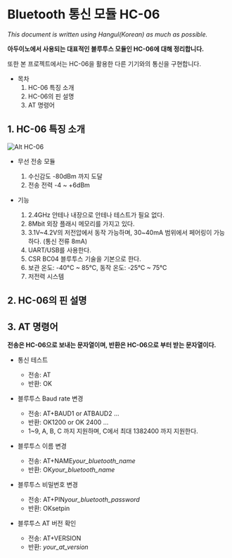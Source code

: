 # Bluetooth 통신 모듈 HC-06


*This document is written using Hangul(Korean) as much as possible.*

__아두이노에서 사용되는 대표적인 블루투스 모듈인 HC-06에 대해 정리합니다.__

또한 본 프로젝트에서는 HC-06을 활용한 다른 기기와의 통신을 구현합니다.

- 목차
  1. HC-06 특징 소개
  2. HC-06의 핀 설명
  3. AT 명령어
  


## 1. HC-06 특징 소개
![Alt HC-06](../../assets/img/Projects/HC06.png)
  
  - 무선 전송 모듈
    1. 수신감도 -80dBm 까지 도달
    2. 전송 전력 -4 ~ +6dBm
    
  - 기능
    1. 2.4GHz 안테나 내장으로 안테나 테스트가 필요 없다.
    2. 8Mbit 외장 플래시 메모리를 가지고 있다.
    3. 3.1V~4.2V의 저전압에서 동작 가능하며, 30~40mA 범위에서 페어링이 가능하다. (통신 전류 8mA)   
    4. UART/USB를 사용한다.
    5. CSR BC04 블루투스 기술을 기본으로 한다.
    6. 보관 온도: -40°C ~ 85°C, 동작 온도: -25°C ~ 75°C
    7. 저전력 시스템

## 2. HC-06의 핀 설명



## 3. AT 명령어

__전송은 HC-06으로 보내는 문자열이며,
  반환은 HC-06으로 부터 받는 문자열이다.__

* 통신 테스트
  + 전송: AT
  + 반환: OK
  
* 블루투스 Baud rate 변경
  + 전송: AT+BAUD1 or ATBAUD2 ...
  + 반환: OK1200 or OK 2400 ...
  + 1~9, A, B, C 까지 지원하며, C에서 최대 1382400 까지 지원한다.
  
* 블루투스 이름 변경
  + 전송: AT+NAME*your_bluetooth_name*
  + 반환: OK*your_bluetooth_name*
  
* 블루투스 비밀번호 변경
  + 전송: AT+PIN*your_bluetooth_password*
  + 반환: OKsetpin
  
* 블루투스 AT 버전 확인
  + 전송: AT+VERSION
  + 반환: *your_at_version*  

     